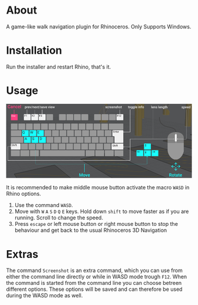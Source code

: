 # About

A game-like walk navigation plugin for Rhinoceros. Only Supports Windows.

# Installation

Run the installer and restart Rhino, that's it.

# Usage

![](./resource/wasd-screen.png)

It is recommended to make middle mouse button activate the macro `WASD` in Rhino options.

1. Use the command `WASD`.
1. Move with `W` `A` `S` `D` `Q` `E` keys. Hold down `shift` to move faster as if you are running. Scroll to change the speed.
1. Press `escape` or left mouse button or right mouse button to stop the behaviour and get back to the usual Rhinoceros 3D Navigation

# Extras

The command `Screenshot` is an extra command, which you can use from either the command line directly or while in WASD mode trough `F12`.
When the command is started from the command line you can choose betreen different options. These options will be saved and can therefore be used during the WASD mode as well.
